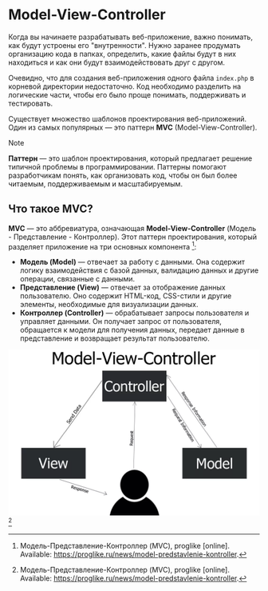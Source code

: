 # Model-View-Controller

Когда вы начинаете разрабатывать веб-приложение, важно понимать, как будут устроены его "внутренности". Нужно заранее продумать организацию кода в папках, определить, какие файлы будут в них находиться и как они будут взаимодействовать друг с другом.

Очевидно, что для создания веб-приложения одного файла `index.php` в корневой директории недостаточно. Код необходимо разделить на логические части, чтобы его было проще понимать, поддерживать и тестировать.

Существует множество шаблонов проектирования веб-приложений. Один из самых популярных — это паттерн **MVC** (Model-View-Controller).

> [!NOTE]
> **Паттерн** — это шаблон проектирования, который предлагает решение типичной проблемы в программировании. Паттерны помогают разработчикам понять, как организовать код, чтобы он был более читаемым, поддерживаемым и масштабируемым.

## Что такое MVC?

**MVC** — это аббревиатура, означающая **Model-View-Controller** (Модель - Представление - Контроллер). Этот паттерн проектирования, который разделяет приложение на три основных компонента [^1]:
- **Модель (Model)** — отвечает за работу с данными. Она содержит логику взаимодействия с базой данных, валидацию данных и другие операции, связанные с данными.
- **Представление (View)** — отвечает за отображение данных пользователю. Оно содержит HTML-код, CSS-стили и другие элементы, необходимые для визуализации данных.
- **Контроллер (Controller)** — обрабатывает запросы пользователя и управляет данными. Он получает запрос от пользователя, обращается к модели для получения данных, передает данные в представление и возвращает результат пользователю.

![MVC](../.images/mvc_pattern.png) [^1]

[^1]: Модель-Представление-Контроллер (MVC), proglike [online]. Available: https://proglike.ru/news/model-predstavlenie-kontroller.